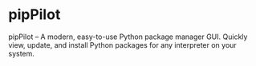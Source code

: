 # pipPilot
pipPilot – A modern, easy-to-use Python package manager GUI. Quickly view, update, and install Python packages for any interpreter on your system.
